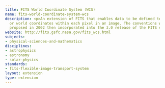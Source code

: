 ```yaml
---
title: FITS World Coordinate System (WCS)
name: fits-world-coordinate-system-wcs
description: <p>An extension of FITS that enables data to be defined to specify physical,
  or world coordinates within each pixel in an image. The conventions were orignally
  proposed in 2002 then incorporated into the 3.0 release of the FITS standard.</p>
website: http://fits.gsfc.nasa.gov/fits_wcs.html
subjects:
- physical-sciences-and-mathematics
disciplines:
- astrophysics
- astronomy
- solar-physics
standards:
- fits-flexible-image-transport-system
layout: extension
type: extension
---
```


